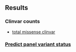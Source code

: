 ## Results

### Clinvar counts
* [total missense clinvar](https://github.com/samesense/mahdi_epi/blob/master/notebooks/clinvar-report.ipynb)

### [Predict panel variant status](results_predict_panel.md)
